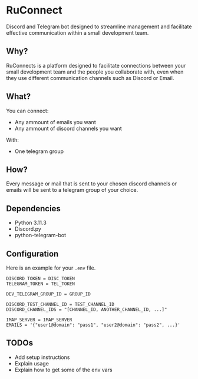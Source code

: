 # RuConnect
Discord and Telegram bot designed to streamline management and facilitate effective communication within a small development team.

## Why?
RuConnects is a platform designed to facilitate connections between your small development team and the people you collaborate with, even when they use different communication channels such as Discord or Email.

## What?
You can connect:
- Any ammount of emails you want
- Any ammount of discord channels you want

With:
- One telegram group

## How?
Every message or mail that is sent to your chosen discord channels or emails will be sent to a telegram group of your choice.

## Dependencies
- Python 3.11.3
- Discord.py
- python-telegram-bot

## Configuration
Here is an example for your `.env` file.

```
DISCORD_TOKEN = DISC_TOKEN
TELEGRAM_TOKEN = TEL_TOKEN

DEV_TELEGRAM_GROUP_ID = GROUP_ID

DISCORD_TEST_CHANNEL_ID = TEST_CHANNEL_ID
DISCORD_CHANNEL_IDS = "[CHANNEL_ID, ANOTHER_CHANNEL_ID, ...]"

IMAP_SERVER = IMAP_SERVER
EMAILS = '{"user1@domain": "pass1", "user2@domain": "pass2", ...}'
```

## TODOs
- Add setup instructions
- Explain usage
- Explain how to get some of the env vars

